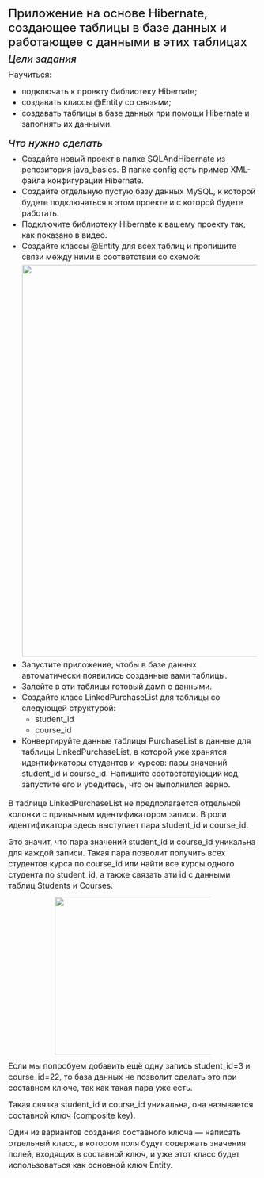 <h4 fr-original-style="" style="font-size: 1.5rem; margin-top: 0px; margin-bottom: 0.5rem; color: inherit; line-height: 1.2; font-weight: 500; box-sizing: border-box;">Приложение на основе Hibernate, создающее таблицы в базе данных и работающее с данными в этих таблицах</h4>
<h5 fr-original-style="" style="font-size: 1.25rem; margin-top: 0px; margin-bottom: 0.5rem; color: inherit; line-height: 1.2; font-weight: 500; box-sizing: border-box;">Цели задания</h5>
<p fr-original-style="" style="margin-top: 0px; margin-bottom: 12px; color: var(--ui-sb-color-text-main); box-sizing: border-box; font-size: 16px; line-height: 22px;">Научиться:</p>
<ul fr-original-style="" style="margin-top: 0px; margin-bottom: 1rem; box-sizing: border-box; font-size: 16px; line-height: 22px;"><li fr-original-style="" style="box-sizing: border-box;">подключать к проекту библиотеку Hibernate;</li><li fr-original-style="" style="box-sizing: border-box;">создавать классы @Entity со связями;</li><li fr-original-style="" style="box-sizing: border-box;">создавать таблицы в базе данных при помощи Hibernate и заполнять их данными.</li></ul>
<h5 fr-original-style="" style="font-size: 1.25rem; margin-top: 0px; margin-bottom: 0.5rem; color: inherit; line-height: 1.2; font-weight: 500; box-sizing: border-box;">Что нужно сделать</h5>
<ul fr-original-style="" style="margin-top: 0px; margin-bottom: 1rem; box-sizing: border-box; font-size: 16px; line-height: 22px;"><li fr-original-style="" style="box-sizing: border-box;">Создайте новый проект в папке SQLAndHibernate из репозитория java_basics. В папке config есть пример XML-файла конфигурации Hibernate.</li><li fr-original-style="" style="box-sizing: border-box;">Создайте отдельную пустую базу данных MySQL, к которой будете подключаться в этом проекте и с которой будете работать.</li><li fr-original-style="" style="box-sizing: border-box;">Подключите библиотеку Hibernate к вашему проекту так, как показано в видео.</li><li fr-original-style="" style="box-sizing: border-box;">Создайте классы @Entity для всех таблиц и пропишите связи между ними в соответствии со схемой:<br style="box-sizing: border-box;" fr-original-style=""><img src="https://api.selcdn.ru/v1/SEL_72086/prodLMS/files/share/unnamed_XFj0QJw.png" style="display: block; vertical-align: top; margin: 5px auto; text-align: center; width: 791px; cursor: pointer; padding: 0px 1px; user-select: none; position: relative; max-width: 100%; box-sizing: border-box;" fr-original-style="display: block; vertical-align: top; margin: 5px auto; text-align: center; width: 791px;" fr-original-class="fr-draggable"></li><li fr-original-style="" style="box-sizing: border-box;">Запустите приложение, чтобы в базе данных автоматически появились созданные вами таблицы.</li><li fr-original-style="" style="box-sizing: border-box;">Залейте в эти таблицы <a fr-original-style="" href="https://drive.google.com/file/d/1gJDwleoKffnRzwkbHtkV-8d7sSdYCWu3/view" rel="noopener noreferrer" style="user-select: auto; text-decoration: none; box-sizing: border-box;" target="_blank">готовый дамп с данными</a>.</li><li fr-original-style="" style="box-sizing: border-box;">Создайте класс LinkedPurchaseList для таблицы со следующей структурой:<ul fr-original-style="" style="margin-top: 0px; margin-bottom: 0px; box-sizing: border-box; font-size: 16px; line-height: 22px;"><li fr-original-style="" style="box-sizing: border-box;">student_id</li><li fr-original-style="" style="box-sizing: border-box;">course_id</li></ul></li><li fr-original-style="" style="box-sizing: border-box;">Конвертируйте данные таблицы PurchaseList в данные для таблицы LinkedPurchaseList, в которой уже хранятся идентификаторы студентов и курсов: пары значений student_id и course_id. Напишите соответствующий код, запустите его и убедитесь, что он выполнился верно.</li></ul>
<p fr-original-style="" style="margin-top: 0px; margin-bottom: 12px; color: var(--ui-sb-color-text-main); box-sizing: border-box; font-size: 16px; line-height: 22px;">В таблице LinkedPurchaseList не предполагается отдельной колонки с привычным идентификатором записи. В роли идентификатора здесь выступает пара student_id и course_id.</p>
<p fr-original-style="" style="margin-top: 0px; margin-bottom: 12px; color: var(--ui-sb-color-text-main); box-sizing: border-box; font-size: 16px; line-height: 22px;">Это значит, что пара значений student_id и course_id уникальна для каждой записи. Такая пара позволит получить всех студентов курса по course_id или найти все курсы одного студента по student_id, а также связать эти id с данными таблиц Students и Courses.</p>
<p fr-original-style="" style="margin-top: 0px; margin-bottom: 12px; color: var(--ui-sb-color-text-main); box-sizing: border-box; font-size: 16px; line-height: 22px;"><img src="https://api.selcdn.ru/v1/SEL_72086/prodLMS/files/share/image1_bTOYubU.png" style="display: block; vertical-align: top; margin: 5px auto; text-align: center; width: 318px; cursor: pointer; padding: 0px 1px; user-select: none; position: relative; max-width: 100%; box-sizing: border-box;" fr-original-style="display: block; vertical-align: top; margin: 5px auto; text-align: center; width: 318px;" fr-original-class="fr-draggable"></p>
<p fr-original-style="" style="margin-top: 0px; margin-bottom: 12px; color: var(--ui-sb-color-text-main); box-sizing: border-box; font-size: 16px; line-height: 22px;">Если мы попробуем добавить ещё одну запись student_id=3 и course_id=22, то база данных не позволит сделать это при составном ключе, так как такая пара уже есть.</p>
<p fr-original-style="" style="margin-top: 0px; margin-bottom: 12px; color: var(--ui-sb-color-text-main); box-sizing: border-box; font-size: 16px; line-height: 22px;">Такая связка student_id и course_id уникальна, она называется составной ключ (composite key).</p>
<p fr-original-style="" style="margin-top: 0px; margin-bottom: 12px; color: var(--ui-sb-color-text-main); box-sizing: border-box; font-size: 16px; line-height: 22px;">Один из вариантов создания составного ключа — написать отдельный класс, в котором поля будут содержать значения полей, входящих в составной ключ, и уже этот класс будет использоваться как основной ключ Entity.</p>
